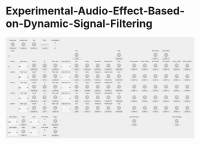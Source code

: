# Experimental-Audio-Effect-Based-on-Dynamic-Signal-Filtering

![Image Description](/graphic_examples/fig_prototype_gui.png)
